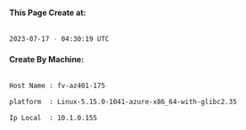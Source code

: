 
   
#### This Page Create at:

```bash

2023-07-17 - 04:30:19 UTC

```

#### Create By Machine:

```bash

Host Name : fv-az401-175

platform  : Linux-5.15.0-1041-azure-x86_64-with-glibc2.35

Ip Local  : 10.1.0.155

```


